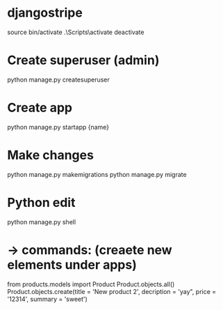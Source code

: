 # djangostripe

source bin/activate
.\Scripts\activate
deactivate

# Create superuser (admin)
python manage.py createsuperuser 

# Create app
python manage.py startapp {name} 

# Make changes
python manage.py makemigrations 
python manage.py migrate 

# Python edit 
python manage.py shell

# -> commands: (creaete new elements under apps)
from products.models import Product
Product.objects.all()
Product.objects.create(title = 'New product 2', decription = 'yay", price = '12314', summary = 'sweet')
